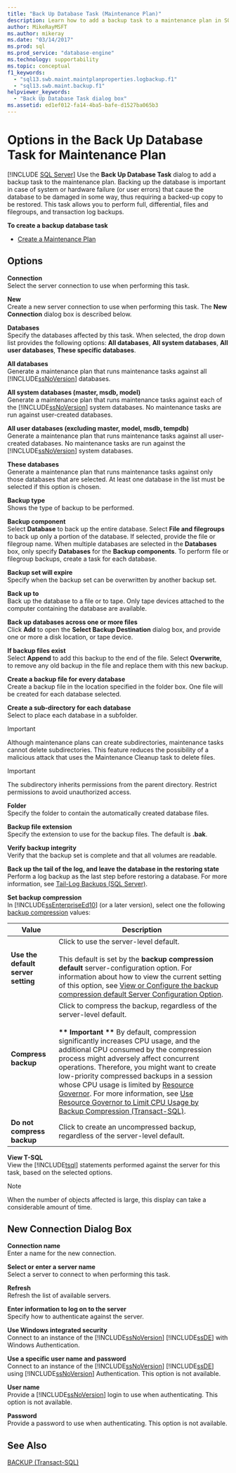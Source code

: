 ```yaml
---
title: "Back Up Database Task (Maintenance Plan)"
description: Learn how to add a backup task to a maintenance plan in SQL Server by using the Back Up Database Task.
author: MikeRayMSFT
ms.author: mikeray
ms.date: "03/14/2017"
ms.prod: sql
ms.prod_service: "database-engine"
ms.technology: supportability
ms.topic: conceptual
f1_keywords:
  - "sql13.swb.maint.maintplanproperties.logbackup.f1"
  - "sql13.swb.maint.backup.f1"
helpviewer_keywords:
  - "Back Up Database Task dialog box"
ms.assetid: ed1ef012-fa14-4ba5-bafe-d1527ba065b3
---
```

# Options in the Back Up Database Task for Maintenance Plan
 [!INCLUDE [SQL Server](../../includes/applies-to-version/sqlserver.md)]
  Use the **Back Up Database Task** dialog to add a backup task to the maintenance plan. Backing up the database is important in case of system or hardware failure (or user errors) that cause the database to be damaged in some way, thus requiring a backed-up copy to be restored. This task allows you to perform full, differential, files and filegroups, and transaction log backups.  
  
 **To create a backup database task**  
  
-   [Create a Maintenance Plan](../../relational-databases/maintenance-plans/create-a-maintenance-plan.md)  
  
## Options  
 **Connection**  
 Select the server connection to use when performing this task.  
  
 **New**  
 Create a new server connection to use when performing this task. The **New Connection** dialog box is described below.  
  
 **Databases**  
 Specify the databases affected by this task. When selected, the drop down list provides the following options: **All databases**, **All system databases**, **All user databases**, **These specific databases**.  
  
 **All databases**  
 Generate a maintenance plan that runs maintenance tasks against all [!INCLUDE[ssNoVersion](../../includes/ssnoversion-md.md)] databases.  
  
 **All system databases (master, msdb, model)**  
 Generate a maintenance plan that runs maintenance tasks against each of the [!INCLUDE[ssNoVersion](../../includes/ssnoversion-md.md)] system databases. No maintenance tasks are run against user-created databases.  
  
 **All user databases (excluding master, model, msdb, tempdb)**  
 Generate a maintenance plan that runs maintenance tasks against all user-created databases. No maintenance tasks are run against the [!INCLUDE[ssNoVersion](../../includes/ssnoversion-md.md)] system databases.  
  
 **These databases**  
 Generate a maintenance plan that runs maintenance tasks against only those databases that are selected. At least one database in the list must be selected if this option is chosen.  
  
 **Backup type**  
 Shows the type of backup to be performed.  
  
 **Backup component**  
 Select **Database** to back up the entire database. Select **File and filegroups** to back up only a portion of the database. If selected, provide the file or filegroup name. When multiple databases are selected in the **Databases** box, only specify **Databases** for the **Backup components**. To perform file or filegroup backups, create a task for each database.  
  
 **Backup set will expire**  
 Specify when the backup set can be overwritten by another backup set.  
  
 **Back up to**  
 Back up the database to a file or to tape. Only tape devices attached to the computer containing the database are available.  
  
 **Back up databases across one or more files**  
 Click **Add** to open the **Select Backup Destination** dialog box, and provide one or more a disk location, or tape device.  
  
 **If backup files exist**  
 Select **Append** to add this backup to the end of the file. Select **Overwrite**, to remove any old backup in the file and replace them with this new backup.  
  
 **Create a backup file for every database**  
 Create a backup file in the location specified in the folder box. One file will be created for each database selected.  
  
 **Create a sub-directory for each database**  
 Select to place each database in a subfolder.  
  
> [!IMPORTANT]  
>  Although maintenance plans can create subdirectories, maintenance tasks cannot delete subdirectories. This feature reduces the possibility of a malicious attack that uses the Maintenance Cleanup task to delete files.  
  
> [!IMPORTANT]  
>  The subdirectory inherits permissions from the parent directory. Restrict permissions to avoid unauthorized access.  
  
 **Folder**  
 Specify the folder to contain the automatically created database files.  
  
 **Backup file extension**  
 Specify the extension to use for the backup files. The default is **.bak**.  
  
 **Verify backup integrity**  
 Verify that the backup set is complete and that all volumes are readable.  
  
 **Back up the tail of the log, and leave the database in the restoring state**  
 Perform a log backup as the last step before restoring a database. For more information, see [Tail-Log Backups &#40;SQL Server&#41;](../../relational-databases/backup-restore/tail-log-backups-sql-server.md).  
  
 **Set backup compression**  
 In [!INCLUDE[ssEnterpriseEd10](../../includes/ssenterpriseed10-md.md)] (or a later version), select one the following [backup compression](../../relational-databases/backup-restore/backup-compression-sql-server.md) values:  
  
|Value|Description|  
|-|-|  
|**Use the default server setting**|Click to use the server-level default.<br /><br /> This default is set by the **backup compression default** server-configuration option. For information about how to view the current setting of this option,  see [View or Configure the backup compression default Server Configuration Option](../../database-engine/configure-windows/view-or-configure-the-backup-compression-default-server-configuration-option.md).|  
|**Compress backup**|Click to compress the backup, regardless of the server-level default.<br /><br /> **\*\* Important \*\*** By default, compression significantly increases CPU usage, and the additional CPU consumed by the compression process might adversely affect concurrent operations. Therefore, you might want to create low-priority compressed backups in a session whose CPU usage is limited by [Resource Governor](../../relational-databases/resource-governor/resource-governor.md). For more information, see [Use Resource Governor to Limit CPU Usage by Backup Compression &#40;Transact-SQL&#41;](../../relational-databases/backup-restore/use-resource-governor-to-limit-cpu-usage-by-backup-compression-transact-sql.md).|  
|**Do not compress backup**|Click to create an uncompressed backup, regardless of the server-level default.|  
  
 **View T-SQL**  
 View the [!INCLUDE[tsql](../../includes/tsql-md.md)] statements performed against the server for this task, based on the selected options.  
  
> [!NOTE]  
>  When the number of objects affected is large, this display can take a considerable amount of time.  
  
## New Connection Dialog Box  
 **Connection name**  
 Enter a name for the new connection.  
  
 **Select or enter a server name**  
 Select a server to connect to when performing this task.  
  
 **Refresh**  
 Refresh the list of available servers.  
  
 **Enter information to log on to the server**  
 Specify how to authenticate against the server.  
  
 **Use Windows integrated security**  
 Connect to an instance of the [!INCLUDE[ssNoVersion](../../includes/ssnoversion-md.md)] [!INCLUDE[ssDE](../../includes/ssde-md.md)] with Windows Authentication.  
  
 **Use a specific user name and password**  
 Connect to an instance of the [!INCLUDE[ssNoVersion](../../includes/ssnoversion-md.md)] [!INCLUDE[ssDE](../../includes/ssde-md.md)] using [!INCLUDE[ssNoVersion](../../includes/ssnoversion-md.md)] Authentication. This option is not available.  
  
 **User name**  
 Provide a [!INCLUDE[ssNoVersion](../../includes/ssnoversion-md.md)] login to use when authenticating. This option is not available.  
  
 **Password**  
 Provide a password to use when authenticating. This option is not available.  
  
## See Also  
 [BACKUP &#40;Transact-SQL&#41;](../../t-sql/statements/backup-transact-sql.md)  
  
  
